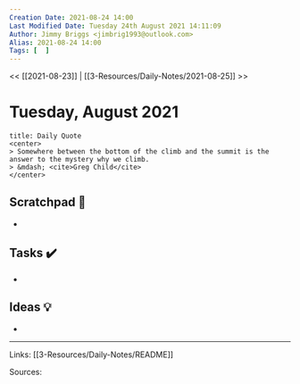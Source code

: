 ```yaml
---
Creation Date: 2021-08-24 14:00
Last Modified Date: Tuesday 24th August 2021 14:11:09
Author: Jimmy Briggs <jimbrig1993@outlook.com>
Alias: 2021-08-24 14:00
Tags: [  ]
---
```


<< [[2021-08-23]] | [[3-Resources/Daily-Notes/2021-08-25]] >>

# Tuesday, August 2021

```ad-quote
title: Daily Quote
<center>
> Somewhere between the bottom of the climb and the summit is the answer to the mystery why we climb.
> &mdash; <cite>Greg Child</cite>
</center>
```

## Scratchpad 📝

- 

## Tasks ✔️

-


## Ideas 💡

-

***

Links: [[3-Resources/Daily-Notes/README]]

Sources: